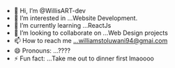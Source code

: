 - 👋 Hi, I’m @WillisART-dev
- 👀 I’m interested in ...Website Development.
- 🌱 I’m currently learning ...ReactJs
- 💞️ I’m looking to collaborate on ...Web Design projects
- 📫 How to reach me ...williamstoluwani94@gmai.com
- 😄 Pronouns: ...????
- ⚡ Fun fact: ...Take me out to dinner first lmaoooo

<!---
WillisART-dev/WillisART-dev is a ✨ special ✨ repository because its `README.md` (this file) appears on your GitHub profile.
You can click the Preview link to take a look at your changes.
--->
